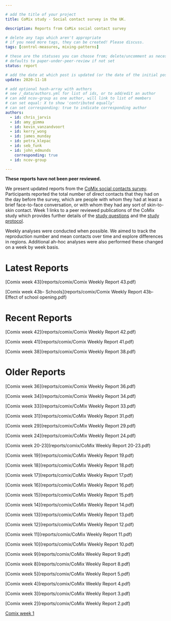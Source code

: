 ```yaml
---

# add the title of your project
title: CoMix study - Social contact survey in the UK.

description: Reports from CoMix social contact survey

# delete any tags which aren't appropriate
# if you need more tags, they can be created! Please discuss.
tags: [control-measures, mixing-patterns]

# these are the statuses you can choose from; delete/uncomment as necessary
# defaults to paper-under-peer-review if not set
status: report

# add the date at which post is updated (or the date of the initial post, if its the initial post) in YYYY-MM-DD
update: 2020-11-18

# add optional hash-array with authors
# see /_data/authors.yml for list of ids, or to add/edit an author
# can add ncov-group as one author, will link to list of members
# can set equal: X to show 'contributed equally'
# can set corresponding: true to indicate corresponding author
authors:
  - id: chris_jarvis
  - id: amy_gimma
  - id: kevin_vanzandvoort
  - id: kerry_wong
  - id: james_munday
  - id: petra_klepac
  - id: seb_funk
  - id: john_edmunds
    corresponding: true
  - id: ncov-group

---
```


**These reports have not been peer reviewed.**

We present updated reports from the [CoMix social contacts survey](https://bmcmedicine.biomedcentral.com/articles/10.1186/s12916-020-01597-8). Participants reported the total number of direct contacts that they had on the day before the survey, which are people with whom they had at least a brief face-to-face conversation, or with whom they had any sort of skin-to-skin contact. Week 1 links to a peer reviewed publications of the CoMix study which provides further details of the [study questions](https://static-content.springer.com/esm/art%3A10.1186%2Fs12916-020-01597-8/MediaObjects/12916_2020_1597_MOESM2_ESM.pdf) and the [study protocol](https://static-content.springer.com/esm/art%3A10.1186%2Fs12916-020-01597-8/MediaObjects/12916_2020_1597_MOESM1_ESM.pdf).

Weekly analyses were conducted when possible. We aimed to track the reproduction number and mean contacts over time and explore differences in regions. Additional ah-hoc analyses were also performed these changed on a week by week basis.

# Latest Reports

[Comix week 43](reports/comix/Comix Weekly Report 43.pdf) 

[Comix week 43b- Schools](reports/comix/Comix Weekly Report 43b- Effect of school opening.pdf) 

# Recent Reports
[Comix week 42](reports/comix/Comix Weekly Report 42.pdf) 

[Comix week 41](reports/comix/Comix Weekly Report 41.pdf) 

[Comix week 38](reports/comix/Comix Weekly Report 38.pdf) 


# Older Reports

[Comix week 36](reports/comix/Comix Weekly Report 36.pdf) 

[Comix week 34](reports/comix/Comix Weekly Report 34.pdf) 

[Comix week 33](reports/comix/CoMix Weekly Report 33.pdf) 

[Comix week 31](reports/comix/CoMix Weekly Report 31.pdf) 

[Comix week 29](reports/comix/CoMix Weekly Report 29.pdf) 

[Comix week 24](reports/comix/CoMix Weekly Report 24.pdf) 

[Comix week 20-23](reports/comix/CoMix Weekly Report 20-23.pdf)

[Comix week 19](reports/comix/CoMix Weekly Report 19.pdf)

[Comix week 18](reports/comix/CoMix Weekly Report 18.pdf)

[Comix week 17](reports/comix/CoMix Weekly Report 17.pdf)

[Comix week 16](reports/comix/CoMix Weekly Report 16.pdf)

[Comix week 15](reports/comix/CoMix Weekly Report 15.pdf)

[Comix week 14](reports/comix/CoMix Weekly Report 14.pdf)

[Comix week 13](reports/comix/CoMix Weekly Report 13.pdf)

[Comix week 12](reports/comix/CoMix Weekly Report 12.pdf)

[Comix week 11](reports/comix/CoMix Weekly Report 11.pdf)

[Comix week 10](reports/comix/CoMix Weekly Report 10.pdf)

[Comix week 9](reports/comix/CoMix Weekly Report 9.pdf)

[Comix week 8](reports/comix/CoMix Weekly Report 8.pdf)

[Comix week 5](reports/comix/CoMix Weekly Report 5.pdf)

[Comix week 4](reports/comix/CoMix Weekly Report 4.pdf)

[Comix week 3](reports/comix/CoMix Weekly Report 3.pdf)

[Comix week 2](reports/comix/CoMix Weekly Report 2.pdf)

[Comix week 1](https://bmcmedicine.biomedcentral.com/articles/10.1186/s12916-020-01597-8)

